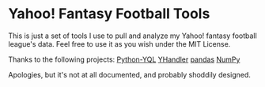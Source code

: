 # Yahoo! Fantasy Football Tools
This is just a set of tools I use to pull and analyze my Yahoo! fantasy football league's data.
Feel free to use it as you wish under the MIT License.

Thanks to the following projects:
[Python-YQL](https://github.com/project-fondue/python-yql)
[YHandler](https://github.com/mleveck/YHandler)
[pandas](http://pandas.pydata.org/)
[NumPy](http://numpy.scipy.org/)

Apologies, but it's not at all documented, and probably shoddily designed. 